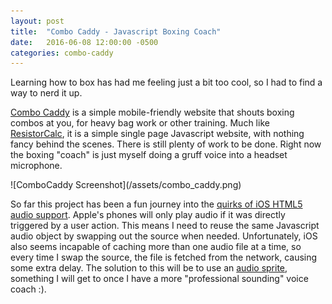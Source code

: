 ```yaml
---
layout: post
title:  "Combo Caddy - Javascript Boxing Coach"
date:   2016-06-08 12:00:00 -0500
categories: combo-caddy
---
```


Learning how to box has had me feeling just a bit too cool, so I had to find a way to nerd it up.

[Combo Caddy](http://combo-caddy.s3-website-us-east-1.amazonaws.com/) is a simple mobile-friendly website that shouts boxing combos at you, for heavy bag work or other training. Much like [ResistorCalc](/resistor-calculator/2016/03/16/resistor-calc-update.html), it is a simple single page Javascript website, with nothing fancy behind the scenes. There is still plenty of work to be done. Right now the boxing "coach" is just myself doing a gruff voice into a headset microphone.

<div class='image-container'>
![ComboCaddy Screenshot](/assets/combo_caddy.png)
</div>

So far this project has been a fun journey into the [quirks of iOS HTML5 audio support](http://www.ibm.com/developerworks/library/wa-ioshtml5/index.html). Apple's phones will only play audio if it was directly triggered by a user action. This means I need to reuse the same Javascript audio object by swapping out the source when needed. Unfortunately, iOS also seems incapable of caching more than one audio file at a time, so every time I swap the source, the file is fetched from the network, causing some extra delay. The solution to this will be to use an [audio sprite](http://www.ibm.com/developerworks/library/wa-ioshtml5/index.html#audiosprites), something I will get to once I have a more "professional sounding" voice coach :).
